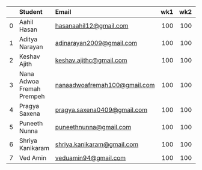 |    | Student                   | Email                        |   wk1 |   wk2 |   wk3 |   wk4 |   wk5 |   wk6 |   wk7 |   wk8 |
|---:|:--------------------------|:-----------------------------|------:|------:|------:|------:|------:|------:|------:|------:|
|  0 | Aahil Hasan               | hasanaahil12@gmail.com       |   100 |   100 |   100 |   100 |   100 |   100 |   100 |   100 |
|  1 | Aditya Narayan            | adinarayan2009@gmail.com     |   100 |   100 |   100 |   100 |   100 |   100 |   100 |   100 |
|  2 | Keshav Ajith              | keshav.ajithc@gmail.com      |   100 |   100 |   100 |   100 |   100 |   100 |   100 |   100 |
|  3 | Nana Adwoa Fremah Prempeh | nanaadwoafremah100@gmail.com |   100 |   100 |   100 |   100 |     0 |   100 |     0 |   100 |
|  4 | Pragya Saxena             | pragya.saxena0409@gmail.com  |   100 |   100 |   100 |   100 |   100 |   100 |   100 |   100 |
|  5 | Puneeth Nunna             | puneethnunna@gmail.com       |   100 |   100 |   100 |   100 |   100 |   100 |   100 |     0 |
|  6 | Shriya Kanikaram          | shriya.kanikaram@gmail.com   |   100 |   100 |   100 |   100 |   100 |   100 |   100 |   100 |
|  7 | Ved Amin                  | veduamin94@gmail.com         |   100 |   100 |   100 |   100 |   100 |   100 |   100 |     0 |